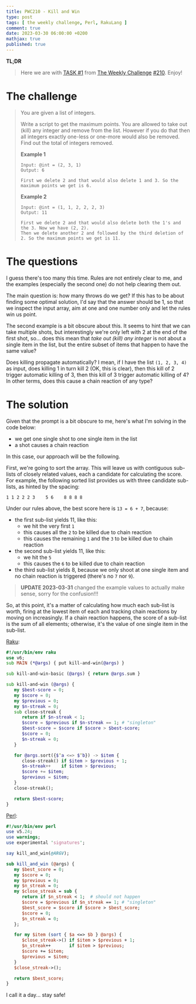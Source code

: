 ```yaml
---
title: PWC210 - Kill and Win
type: post
tags: [ the weekly challenge, Perl, RakuLang ]
comment: true
date: 2023-03-30 06:00:00 +0200
mathjax: true
published: true
---
```


**TL;DR**

> Here we are with [TASK #1][] from [The Weekly Challenge][]
> [#210][]. Enjoy!

# The challenge

> You are given a list of integers.
>
> Write a script to get the maximum points. You are allowed to take out
> (kill) any integer and remove from the list. However if you do that then
> all integers exactly one-less or one-more would also be removed. Find out
> the total of integers removed.
>
> **Example 1**
>
>     Input: @int = (2, 3, 1)
>     Output: 6
>
>     First we delete 2 and that would also delete 1 and 3. So the maximum points we get is 6.
>
> **Example 2**
>
>     Input: @int = (1, 1, 2, 2, 2, 3)
>     Output: 11
>
>     First we delete 2 and that would also delete both the 1's and the 3. Now we have (2, 2).
>     Then we delete another 2 and followed by the third deletion of 2. So the maximum points we get is 11.

# The questions

I guess there's too many this time. Rules are not entirely clear to me, and
the examples (especially the second one) do not help clearing them out.

The main question is: how many throws do we get? If this has to be about
finding some optimal solution, I'd say that the answer should be 1, so that
we inspect the input array, aim at one and one number only and let the rules
win us point.

The second example is a bit obscure about this. It seems to hint that we can
take multiple shots, but interestingly we're only left with 2 at the end of
the first shot, so... does this mean that *take out (kill) any integer* is
not about a single item in the list, but the entire subset of items that
happen to have the same value?

Does killing propagate automatically? I mean, if I have the list `(1, 2, 3,
4)` as input, does killing 1 in turn kill 2 (OK, this is clear), then this
kill of 2 trigger automatic killing of 3, then this kill of 3 trigger
automatic killing of 4? In other terms, does this cause a chain reaction of
any type?


# The solution

Given that the prompt is a bit obscure to me, here's what I'm solving in the
code below:

- we get one single shot to one single item in the list
- a shot causes a chain reaction

In this case, our approach will be the following.

First, we're going to sort the array. This will leave us with contiguous
sub-lists of closely related values, each a candidate for calculating the
score. For example, the following sorted list provides us with three
candidate sub-lists, as hinted by the spacing:

```
1 1 2 2 2 3    5 6    8 8 8 8

```

Under our rules above, the best score here is `13 = 6 + 7`, because:

- the first sub-list yields 11, like this:
    - we hit the very first `1`
    - this causes all the `2` to be killed due to chain reaction
    - this causes the remaining `1` and the `3` to be killed due to chain
      reaction
- the second sub-list yields 11, like this:
    - we hit the `5`
    - this causes the `6` to be killed due to chain reaction
- the third sub-list yields 8, because we only shoot at one single item and
  no chain reaction is triggered (there's no `7` nor `9`).

> **UPDATE 2023-03-31** changed the example values to actually make sense,
> sorry for the confusion!!!

So, at this point, it's a matter of calculating how much each sub-list is
worth, firing at the lowest item of each and tracking chain reactions by
moving on increasingly. If a chain reaction happens, the score of a sub-list
is the sum of all elements; otherwise, it's the value of one single item in
the sub-list.

[Raku][]:

```raku
#!/usr/bin/env raku
use v6;
sub MAIN (*@args) { put kill-and-win(@args) }

sub kill-and-win-basic (@args) { return @args.sum }

sub kill-and-win (@args) {
   my $best-score = 0;
   my $score = 0;
   my $previous = 0;
   my $n-streak = 0;
   sub close-streak {
      return if $n-streak < 1;
      $score = $previous if $n-streak == 1; # "singleton"
      $best-score = $score if $score > $best-score;
      $score = 0;
      $n-streak = 0;
   }

   for @args.sort({$^a <=> $^b}) -> $item {
      close-streak() if $item > $previous + 1;
      $n-streak++    if $item > $previous;
      $score += $item;
      $previous = $item;
   }
   close-streak();

   return $best-score;
}
```

[Perl][]:

```perl
#!/usr/bin/env perl
use v5.24;
use warnings;
use experimental 'signatures';

say kill_and_win(@ARGV);

sub kill_and_win (@args) {
   my $best_score = 0;
   my $score = 0;
   my $previous = 0;
   my $n_streak = 0;
   my $close_streak = sub {
      return if $n_streak < 1;  # should not happen
      $score = $previous if $n_streak == 1; # "singleton"
      $best_score = $score if $score > $best_score;
      $score = 0;
      $n_streak = 0;
   };

   for my $item (sort { $a <=> $b } @args) {
      $close_streak->() if $item > $previous + 1;
      $n_streak++       if $item > $previous;
      $score += $item;
      $previous = $item;
   }
   $close_streak->();

   return $best_score;
}
```

I call it a day... stay safe!


[The Weekly Challenge]: https://theweeklychallenge.org/
[#210]: https://theweeklychallenge.org/blog/perl-weekly-challenge-210/
[TASK #1]: https://theweeklychallenge.org/blog/perl-weekly-challenge-210/#TASK1
[Perl]: https://www.perl.org/
[Raku]: https://raku.org/
[manwar]: http://www.manwar.org/
